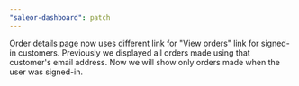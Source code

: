 ```yaml
---
"saleor-dashboard": patch
---
```


Order details page now uses different link for "View orders" link for signed-in customers. Previously we displayed all orders made using that customer's email address. Now we will show only orders made when the user was signed-in.

